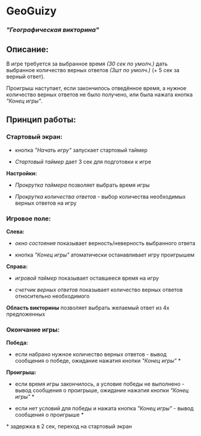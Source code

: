 # **GeoGuizy**  
  
### *"Географическая викторина"*  
  
## **Описание**:  

В игре требуется за выбранное время *(30 сек по умолч.)* дать выбранное количество верных ответов *(3шт по умолч.)* (+ 5 сек за верный ответ).  
  
Проигрыш наступает, если закончилось отведённое время, а нужное количество верных ответов не было получено, или была нажата кнопка *"Конец игры"*.  
  
## **Принцип работы:**
  
### **Стартовый экран:**

- кнопка *"Начать игру"* запускает стартовый таймер  
  
- *Стартовый таймер* дает 3 сек для подготовки к игре  
  
**Настройки:**  
  
- *Прокрутка таймера* позволяет выбрать время игры  
  
- *Прокрутка количества ответов* - выбор количества необходимых верных ответов на игру  
  
### **Игровое поле:**  
  
**Слева:**  
  
- *окно состояния* показывает верность/неверность выбранного ответа  
  
- кнопка *"Конец игры"* атоматически останавливает игру проигрышем  
  
**Справа:**  
  
- *игровой таймер* показывает оставшееся время на игру  
  
- *счетчик верных ответов* показывает количество верных ответов относительно необходимого  
  
**Область викторины** позволяет выбрать желаемый ответ из 4х предложенных  
  
### **Окончание игры:**
  
**Победа:**  
  
- если набрано нужное количество верных ответов - вывод сообщения о победе, ожидание нажатия кнопки *"Конец игры"* *  
  
**Проигрыш:**  
  
- если время игры закончилось, а условие победы не выполнено - вывод сообщения о проигрыше, ожидание нажатия кнопки *"Конец игры"* *
  
- если нет условий для победы и нажата кнопка *"Конец игры"* - вывод сообщения о проигрыше *  
  
\* задержка в 2 сек, переход на стартовый экран
